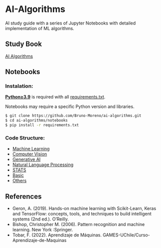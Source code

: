 # AI-Algorithms

AI study guide with a series of Jupyter Notebooks with detailed implementation of ML algorithms. 

## Study Book 

[AI Algorithms](ai_algorithms.pdf)

## Notebooks 

### Instalation: 

[**Python≥3.9**](https://www.python.org/) is required with all
[requirements.txt](notebooks/requirements.txt).

Notebooks may require a specific Python version and libraries. 

```bash
$ git clone https://github.com/Bruno-Moreno/ai-algorithms.git
$ cd ai-algorithms/notebooks
$ pip install -r requirements.txt
```

### Code Structure: 
 - [Machine Learning](notebooks/ML) 
 - [Computer Vision](notebooks/CV)
 - [Generative AI](notebooks/GEN)
 - [Natural Language Processing](notebooks/NLP) 
 - [STATS](notebooks/STATS)
 - [Basic](notebooks/Basic) 
 - [Others](notebooks/Others) 

## References
 - Geron, A. (2019). Hands-on machine learning with Scikit-Learn, Keras and TensorFlow: concepts, tools, and techniques to build intelligent systems (2nd ed.). O’Reilly.
 - Bishop, Christopher M. (2006). Pattern recognition and machine learning. New York :Springer.
 - Tobar, F. (2022). Aprendizaje de Máquinas. GAMES-UChile/Curso-Aprendizaje-de-Maquinas

